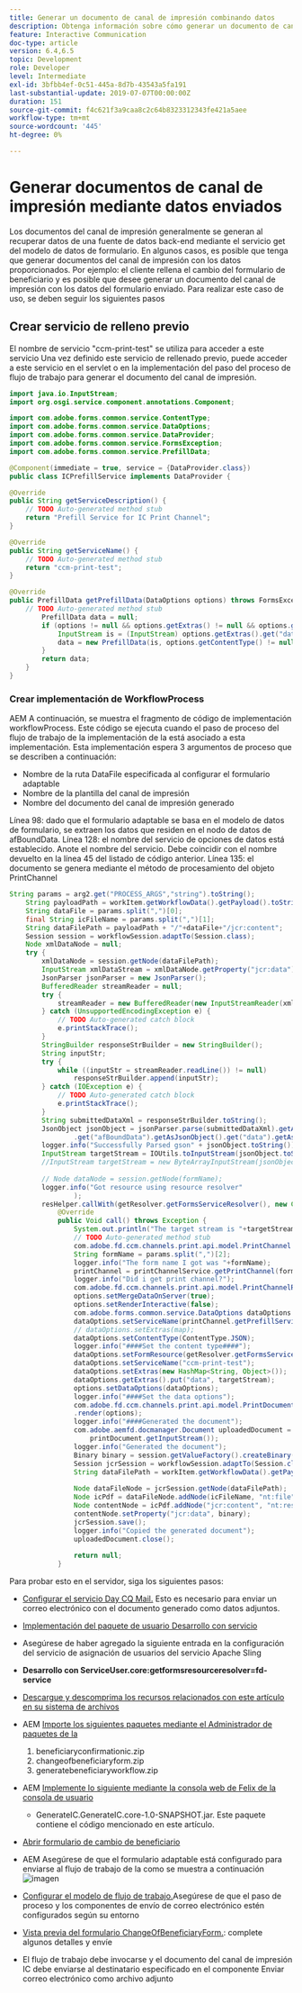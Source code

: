 ```yaml
---
title: Generar un documento de canal de impresión combinando datos
description: Obtenga información sobre cómo generar un documento de canal de impresión combinando datos contenidos en un flujo de entrada
feature: Interactive Communication
doc-type: article
version: 6.4,6.5
topic: Development
role: Developer
level: Intermediate
exl-id: 3bfbb4ef-0c51-445a-8d7b-43543a5fa191
last-substantial-update: 2019-07-07T00:00:00Z
duration: 151
source-git-commit: f4c621f3a9caa8c2c64b8323312343fe421a5aee
workflow-type: tm+mt
source-wordcount: '445'
ht-degree: 0%

---
```


# Generar documentos de canal de impresión mediante datos enviados

Los documentos del canal de impresión generalmente se generan al recuperar datos de una fuente de datos back-end mediante el servicio get del modelo de datos de formulario. En algunos casos, es posible que tenga que generar documentos del canal de impresión con los datos proporcionados. Por ejemplo: el cliente rellena el cambio del formulario de beneficiario y es posible que desee generar un documento del canal de impresión con los datos del formulario enviado. Para realizar este caso de uso, se deben seguir los siguientes pasos

## Crear servicio de relleno previo

El nombre de servicio &quot;ccm-print-test&quot; se utiliza para acceder a este servicio Una vez definido este servicio de rellenado previo, puede acceder a este servicio en el servlet o en la implementación del paso del proceso de flujo de trabajo para generar el documento del canal de impresión.

```java
import java.io.InputStream;
import org.osgi.service.component.annotations.Component;

import com.adobe.forms.common.service.ContentType;
import com.adobe.forms.common.service.DataOptions;
import com.adobe.forms.common.service.DataProvider;
import com.adobe.forms.common.service.FormsException;
import com.adobe.forms.common.service.PrefillData;

@Component(immediate = true, service = {DataProvider.class})
public class ICPrefillService implements DataProvider {

@Override
public String getServiceDescription() {
    // TODO Auto-generated method stub
    return "Prefill Service for IC Print Channel";
}

@Override
public String getServiceName() {
    // TODO Auto-generated method stub
    return "ccm-print-test";
}

@Override
public PrefillData getPrefillData(DataOptions options) throws FormsException {
    // TODO Auto-generated method stub
        PrefillData data = null;
        if (options != null && options.getExtras() != null && options.getExtras().get("data") != null) {
            InputStream is = (InputStream) options.getExtras().get("data");
            data = new PrefillData(is, options.getContentType() != null ? options.getContentType() : ContentType.JSON);
        }
        return data;
    }
}
```

### Crear implementación de WorkflowProcess

AEM A continuación, se muestra el fragmento de código de implementación workflowProcess. Este código se ejecuta cuando el paso de proceso del flujo de trabajo de la implementación de la está asociado a esta implementación. Esta implementación espera 3 argumentos de proceso que se describen a continuación:

* Nombre de la ruta DataFile especificada al configurar el formulario adaptable
* Nombre de la plantilla del canal de impresión
* Nombre del documento del canal de impresión generado

Línea 98: dado que el formulario adaptable se basa en el modelo de datos de formulario, se extraen los datos que residen en el nodo de datos de afBoundData.
Línea 128: el nombre del servicio de opciones de datos está establecido. Anote el nombre del servicio. Debe coincidir con el nombre devuelto en la línea 45 del listado de código anterior.
Línea 135: el documento se genera mediante el método de procesamiento del objeto PrintChannel


```java
String params = arg2.get("PROCESS_ARGS","string").toString();
    String payloadPath = workItem.getWorkflowData().getPayload().toString();
    String dataFile = params.split(",")[0];
    final String icFileName = params.split(",")[1];
    String dataFilePath = payloadPath + "/"+dataFile+"/jcr:content";
    Session session = workflowSession.adaptTo(Session.class);
    Node xmlDataNode = null;
    try {
        xmlDataNode = session.getNode(dataFilePath);
        InputStream xmlDataStream = xmlDataNode.getProperty("jcr:data").getBinary().getStream();
        JsonParser jsonParser = new JsonParser();
        BufferedReader streamReader = null;
        try {
            streamReader = new BufferedReader(new InputStreamReader(xmlDataStream, "UTF-8"));
        } catch (UnsupportedEncodingException e) {
            // TODO Auto-generated catch block
            e.printStackTrace();
        }
        StringBuilder responseStrBuilder = new StringBuilder();
        String inputStr;
        try {
            while ((inputStr = streamReader.readLine()) != null)
                responseStrBuilder.append(inputStr);
        } catch (IOException e) {
            // TODO Auto-generated catch block
            e.printStackTrace();
        }
        String submittedDataXml = responseStrBuilder.toString();
        JsonObject jsonObject = jsonParser.parse(submittedDataXml).getAsJsonObject().get("afData").getAsJsonObject()
                .get("afBoundData").getAsJsonObject().get("data").getAsJsonObject();
        logger.info("Successfully Parsed gson" + jsonObject.toString());
        InputStream targetStream = IOUtils.toInputStream(jsonObject.toString());
        //InputStream targetStream = new ByteArrayInputStream(jsonObject.toString().getBytes());
        
        // Node dataNode = session.getNode(formName);
        logger.info("Got resource using resource resolver"
                );
        resHelper.callWith(getResolver.getFormsServiceResolver(), new Callable<Void>() {
            @Override
            public Void call() throws Exception {
                System.out.println("The target stream is "+targetStream.available());
                // TODO Auto-generated method stub
                com.adobe.fd.ccm.channels.print.api.model.PrintChannel printChannel = null;
                String formName = params.split(",")[2];
                logger.info("The form name I got was "+formName);
                printChannel = printChannelService.getPrintChannel(formName);
                logger.info("Did i get print channel?");
                com.adobe.fd.ccm.channels.print.api.model.PrintChannelRenderOptions options = new com.adobe.fd.ccm.channels.print.api.model.PrintChannelRenderOptions();
                options.setMergeDataOnServer(true);
                options.setRenderInteractive(false);
                com.adobe.forms.common.service.DataOptions dataOptions = new com.adobe.forms.common.service.DataOptions();
                dataOptions.setServiceName(printChannel.getPrefillService());
                // dataOptions.setExtras(map);
                dataOptions.setContentType(ContentType.JSON);
                logger.info("####Set the content type####");
                dataOptions.setFormResource(getResolver.getFormsServiceResolver().getResource(formName));
                dataOptions.setServiceName("ccm-print-test");
                dataOptions.setExtras(new HashMap<String, Object>());
                dataOptions.getExtras().put("data", targetStream);
                options.setDataOptions(dataOptions);
                logger.info("####Set the data options");
                com.adobe.fd.ccm.channels.print.api.model.PrintDocument printDocument = printChannel
                .render(options);
                logger.info("####Generated the document");
                com.adobe.aemfd.docmanager.Document uploadedDocument = new com.adobe.aemfd.docmanager.Document(
                    printDocument.getInputStream());
                logger.info("Generated the document");
                Binary binary = session.getValueFactory().createBinary(printDocument.getInputStream());
                Session jcrSession = workflowSession.adaptTo(Session.class);
                String dataFilePath = workItem.getWorkflowData().getPayload().toString();
                
                Node dataFileNode = jcrSession.getNode(dataFilePath);
                Node icPdf = dataFileNode.addNode(icFileName, "nt:file");
                Node contentNode = icPdf.addNode("jcr:content", "nt:resource");
                contentNode.setProperty("jcr:data", binary);
                jcrSession.save();
                logger.info("Copied the generated document");
                uploadedDocument.close();
                
                return null;
            }
```

Para probar esto en el servidor, siga los siguientes pasos:

* [Configurar el servicio Day CQ Mail.](https://helpx.adobe.com/experience-manager/6-5/communities/using/email.html) Esto es necesario para enviar un correo electrónico con el documento generado como datos adjuntos.
* [Implementación del paquete de usuario Desarrollo con servicio](/help/forms/assets/common-osgi-bundles/DevelopingWithServiceUser.jar)
* Asegúrese de haber agregado la siguiente entrada en la configuración del servicio de asignación de usuarios del servicio Apache Sling
* **Desarrollo con ServiceUser.core:getformsresourceresolver=fd-service**
* [Descargue y descomprima los recursos relacionados con este artículo en su sistema de archivos](assets/prefillservice.zip)
* AEM [Importe los siguientes paquetes mediante el Administrador de paquetes de la](http://localhost:4502/crx/packmgr/index.jsp)
   1. beneficiaryconfirmationic.zip
   2. changeofbeneficiaryform.zip
   3. generatebeneficiaryworkflow.zip
* AEM [Implemente lo siguiente mediante la consola web de Felix de la consola de usuario](http://localhost:4502/system/console/bundles)

   * GenerateIC.GenerateIC.core-1.0-SNAPSHOT.jar. Este paquete contiene el código mencionado en este artículo.

* [Abrir formulario de cambio de beneficiario](http://localhost:4502/content/dam/formsanddocuments/changebeneficiary/jcr:content?wcmmode=disabled)
* AEM Asegúrese de que el formulario adaptable está configurado para enviarse al flujo de trabajo de la como se muestra a continuación
  ![imagen](assets/generateic.PNG)
* [Configurar el modelo de flujo de trabajo.](http://localhost:4502/editor.html/conf/global/settings/workflow/models/ChangesToBeneficiary.html)Asegúrese de que el paso de proceso y los componentes de envío de correo electrónico estén configurados según su entorno
* [Vista previa del formulario ChangeOfBeneficiaryForm.](http://localhost:4502/content/dam/formsanddocuments/changebeneficiary/jcr:content?wcmmode=disabled): complete algunos detalles y envíe
* El flujo de trabajo debe invocarse y el documento del canal de impresión IC debe enviarse al destinatario especificado en el componente Enviar correo electrónico como archivo adjunto
